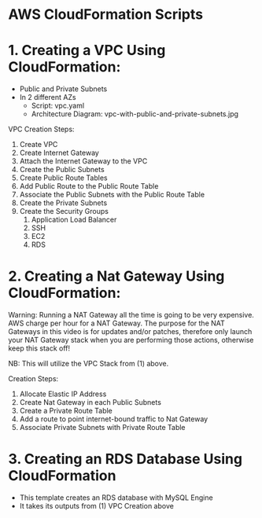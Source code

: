 # AWS CloudFormation Scripts

# 1. Creating a VPC Using CloudFormation:

- Public and Private Subnets
- In 2 different AZs
  - Script: vpc.yaml
  - Architecture Diagram: vpc-with-public-and-private-subnets.jpg

VPC Creation Steps:

1. Create VPC
2. Create Internet Gateway
3. Attach the Internet Gateway to the VPC
4. Create the Public Subnets
5. Create Public Route Tables
6. Add Public Route to the Public Route Table
7. Associate the Public Subnets with the Public Route Table
8. Create the Private Subnets
9. Create the Security Groups
   1. Application Load Balancer
   2. SSH
   3. EC2
   4. RDS

# 2. Creating a Nat Gateway Using CloudFormation:

Warning:
Running a NAT Gateway all the time is going to be very expensive. AWS charge per hour for a NAT Gateway.
The purpose for the NAT Gateways in this video is for updates and/or patches, therefore only launch your NAT Gateway stack when you are performing those actions, otherwise keep this stack off!

NB: This will utilize the VPC Stack from (1) above.

Creation Steps:

1. Allocate Elastic IP Address
2. Create Nat Gateway in each Public Subnets
3. Create a Private Route Table
4. Add a route to point internet-bound traffic to Nat Gateway
5. Associate Private Subnets with Private Route Table

# 3. Creating an RDS Database Using CloudFormation

- This template creates an RDS database with MySQL Engine
- It takes its outputs from (1) VPC Creation above
